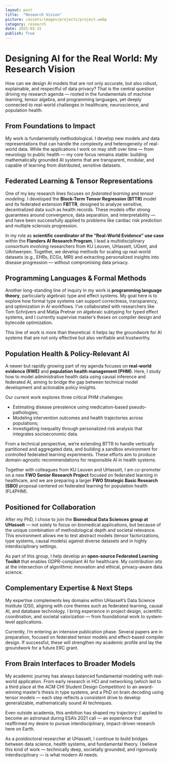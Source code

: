 ```yaml
---
layout: post
title:  "Research Vision"
picture: /assets/images/projects/project.webp
category: research
date: 2025-05-15
publish: True
---
```


# **Designing AI for the Real World: My Research Vision**

How can we design AI models that are not only accurate, but also robust, explainable, and respectful of data privacy? That is the central question driving my research agenda — rooted in the fundamentals of machine learning, tensor algebra, and programming languages, yet deeply connected to real-world challenges in healthcare, neuroscience, and population health.

## **From Foundations to Impact**

My work is fundamentally methodological. I develop new models and data representations that can handle the complexity and heterogeneity of real-world data. While the applications I work on may shift over time — from neurology to public health — my core focus remains stable: building mathematically grounded AI systems that are transparent, modular, and capable of learning from distributed, sensitive datasets.

## **Federated Learning & Tensor Representations**

One of my key research lines focuses on *federated learning* and *tensor modeling*. I developed the **Block-Term Tensor Regression (BTTR)** model and its federated extension **FBTTR**, designed to analyze sensitive, decentralized data such as health records. These models offer strong guarantees around convergence, data separation, and interpretability — and have been successfully applied to problems like cardiac risk prediction and multiple sclerosis progression.

In my role as **scientific coordinator of the “Real-World Evidence” use case** within the **Flanders AI Research Program**, I lead a multidisciplinary consortium involving researchers from KU Leuven, UHasselt, UGent, and UAntwerpen. Together, we develop methods for scaling up real-world datasets (e.g., EHRs, ECGs, MRI) and extracting personalized insights into disease progression — without compromising data privacy.

## **Programming Languages & Formal Methods**

Another long-standing line of inquiry in my work is **programming language theory**, particularly algebraic type and effect systems. My goal here is to explore how formal type systems can support correctness, transparency, and optimization in AI workflows. I’ve collaborated with researchers like Tom Schrijvers and Matija Pretnar on algebraic subtyping for typed effect systems, and I currently supervise master’s theses on compiler design and bytecode optimization.

This line of work is more than theoretical: it helps lay the groundwork for AI systems that are not only effective but also verifiable and trustworthy.

## **Population Health & Policy-Relevant AI**

A newer but rapidly growing part of my agenda focuses on **real-world evidence (RWE)** and **population health management (PHM)**. Here, I study how to model administrative health data using causal inference and federated AI, aiming to bridge the gap between technical model development and actionable policy insights.

Our current work explores three critical PHM challenges:

* Estimating disease prevalence using medication-based pseudo-pathologies;
* Modeling intervention outcomes and health trajectories across populations;
* Investigating inequality through personalized risk analysis that integrates socioeconomic data.

From a technical perspective, we’re extending BTTR to handle vertically partitioned and aggregated data, and building a sandbox environment for controlled federated learning experiments. These efforts aim to produce domain-agnostic recommendations for responsible AI in health systems.

Together with colleagues from KU Leuven and UHasselt, I am co-promoter on a new **FWO Senior Research Project** focused on federated learning in healthcare, and we are preparing a larger **FWO Strategic Basic Research (SBO)** proposal centered on federated learning for population health (FL4PHM).

## **Positioned for Collaboration**

After my PhD, I chose to join the **Biomedical Data Sciences group at UHasselt** — not solely to focus on biomedical applications, but because of the unique combination of methodological depth and societal relevance. This environment allows me to test abstract models (tensor factorizations, type systems, causal models) against diverse datasets and in highly interdisciplinary settings.

As part of this group, I help develop an **open-source Federated Learning Toolkit** that enables GDPR-compliant AI for healthcare. My contribution sits at the intersection of algorithmic innovation and ethical, privacy-aware data science.

## **Complementary Expertise & Next Steps**

My expertise complements key domains within UHasselt’s Data Science Institute (DSI), aligning with core themes such as federated learning, causal AI, and database technology. I bring experience in project design, scientific coordination, and societal valorization — from foundational work to system-level applications.

Currently, I’m entering an intensive publication phase. Several papers are in preparation, focused on federated tensor models and effect-based compiler design. If successful, these will strengthen my academic profile and lay the groundwork for a future ERC grant.

## **From Brain Interfaces to Broader Models**

My academic journey has always balanced fundamental modeling with real-world application. From early research in HCI and networking (which led to a third place at the ACM CHI Student Design Competition) to an award-winning master’s thesis in type systems, and a PhD on brain decoding using tensor models — each step reflects a consistent drive to develop generalizable, mathematically sound AI techniques.

Even outside academia, this ambition has shaped my trajectory: I applied to become an astronaut during ESA’s 2021 call — an experience that reaffirmed my desire to pursue interdisciplinary, impact-driven research here on Earth.

As a postdoctoral researcher at UHasselt, I continue to build bridges between data science, health systems, and fundamental theory. I believe this kind of work — technically deep, societally grounded, and rigorously interdisciplinary — is what modern AI needs.
